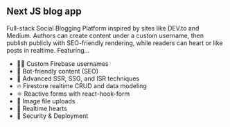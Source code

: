 ## Next JS blog app

Full-stack Social Blogging Platform inspired by sites like DEV.to and Medium. Authors can create content under a custom username, then publish publicly with SEO-friendly rendering, while readers can heart or like posts in realtime. Featuring…

- 👨‍🎤 Custom Firebase usernames
- 📰 Bot-friendly content (SEO)
- 🦾 Advanced SSR, SSG, and ISR techniques
- 🔥 Firestore realtime CRUD and data modeling
- ⚛️ Reactive forms with react-hook-form
- 📂 Image file uploads
- 💞 Realtime hearts
- 🚀 Security & Deployment
